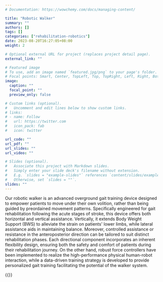 ```yaml
---
# Documentation: https://wowchemy.com/docs/managing-content/

title: "Robotic Walker"
summary: ""
authors: []
tags: []
categories: ["rehabilitation-robotics"]
date: 2023-08-20T16:27:05+08:00
weight: 2

# Optional external URL for project (replaces project detail page).
external_link: ""

# Featured image
# To use, add an image named `featured.jpg/png` to your page's folder.
# Focal points: Smart, Center, TopLeft, Top, TopRight, Left, Right, BottomLeft, Bottom, BottomRight.
image:
  caption: ""
  focal_point: ""
  preview_only: false

# Custom links (optional).
#   Uncomment and edit lines below to show custom links.
# links:
# - name: Follow
#   url: https://twitter.com
#   icon_pack: fab
#   icon: twitter

url_code: ""
url_pdf: ""
url_slides: ""
url_video: ""

# Slides (optional).
#   Associate this project with Markdown slides.
#   Simply enter your slide deck's filename without extension.
#   E.g. `slides = "example-slides"` references `content/slides/example-slides.md`.
#   Otherwise, set `slides = ""`.
slides: ""
---
```


Our robotic walker is an advanced overground gait training device designed to empower patients to move under their own volition, rather than being guided by preordained movement patterns. Specifically engineered for gait rehabilitation following the acute stages of stroke, this device offers both horizontal and vertical assistance. Vertically, it extends Body Weight Support (BWS) to alleviate the strain on patients' lower limbs, while lateral assistance aids in maintaining balance. Moreover, controlled assistance or resistance in the anteroposterior direction can be tailored to suit distinct rehabilitation phases. Each directional component incorporates an inherent flexibility design, ensuring both the safety and comfort of patients during their rehabilitation journey. On the other hand, robust force controllers have been implemented to realize the high-performance physical human-robot interaction, while a data-driven training strategy is developed to provide personalized gait training facilitating the potential of the walker system.

{{<youtube g7FzH6s8PdE>}} 